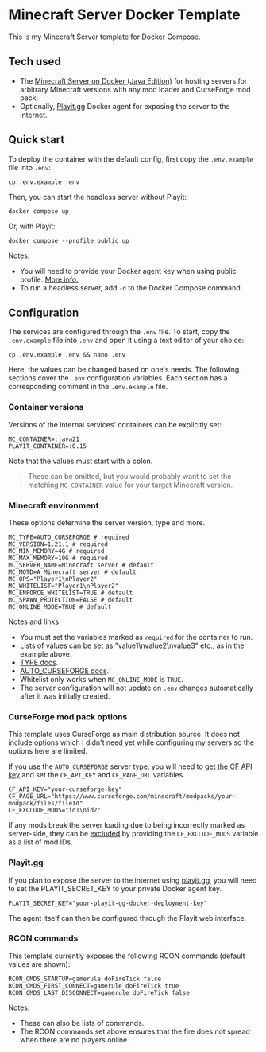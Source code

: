 # Minecraft Server Docker Template

This is my Minecraft Server template for Docker Compose.

## Tech used

- The [Minecraft Server on Docker (Java Edition)](https://docker-minecraft-server.readthedocs.io/en/latest/) for hosting
  servers for arbitrary Minecraft versions with any mod loader and CurseForge mod pack;
- Optionally, [Playit.gg](https://playit.gg/) Docker agent for exposing the server to the internet.

## Quick start

To deploy the container with the default config, first copy the `.env.example` file into `.env`:

```shell
cp .env.example .env
```

Then, you can start the headless server without Playit:

```shell
docker compose up
```

Or, with Playit:

```shell
docker compose --profile public up 
```

Notes:

- You will need to provide your Docker agent key when using public profile.
  [More info.](#playitgg)
- To run a headless server, add `-d` to the Docker Compose command.

## Configuration

The services are configured through the `.env` file.
To start, copy the `.env.example` file into `.env` and open it using a text editor of your choice:

```shell
cp .env.example .env && nano .env
```

Here, the values can be changed based on one's needs.
The following sections cover the `.env` configuration variables.
Each section has a corresponding comment in the `.env.example` file.

### Container versions

Versions of the internal services' containers can be explicitly set:

```env
MC_CONTAINER=:java21
PLAYIT_CONTAINER=:0.15
```

Note that the values must start with a colon.

> These can be omitted, but you would probably want to set the
> matching `MC_CONTAINER` value for your target Minecraft version.

### Minecraft environment

These options determine the server version, type and more.

```env
MC_TYPE=AUTO_CURSEFORGE # required
MC_VERSION=1.21.1 # required
MC_MIN_MEMORY=4G # required
MC_MAX_MEMORY=10G # required
MC_SERVER_NAME=Minecraft server # default
MC_MOTD=A Minecraft server # default
MC_OPS="Player1\nPlayer2"
MC_WHITELIST="Player1\nPlayer2"
MC_ENFORCE_WHITELIST=TRUE # default
MC_SPAWN_PROTECTION=FALSE # default
MC_ONLINE_MODE=TRUE # default
```

Notes and links:

* You must set the variables marked as `required` for the container to run.
* Lists of values can be set as "value1\nvalue2\nvalue3" etc., as in the example above.
* [TYPE docs](https://docker-minecraft-server.readthedocs.io/en/latest/types-and-platforms/).
* [AUTO_CURSEFORGE docs](https://docker-minecraft-server.readthedocs.io/en/latest/types-and-platforms/mod-platforms/auto-curseforge/).
* Whitelist only works when `MC_ONLINE_MODE` is `TRUE`.
* The server configuration will not update on `.env` changes automatically after it was initially created.

### CurseForge mod pack options

This template uses CurseForge as main distribution source. It does not include options which
I didn't need yet while configuring my servers so the options here are limited.

If you use the `AUTO_CURSEFORGE` server type, you will need
to [get the CF API key](https://support.curseforge.com/en/support/solutions/articles/9000208346-about-the-curseforge-api-and-how-to-apply-for-a-key)
and set the `CF_API_KEY` and `CF_PAGE_URL` variables.

```env
CF_API_KEY="your-curseforge-key"
CF_PAGE_URL="https://www.curseforge.com/minecraft/modpacks/your-modpack/files/fileId"
CF_EXCLUDE_MODS="id1\nid2"
```

If any mods break the server loading due to being incorrectly marked as server-side,
they can
be [excluded](https://docker-minecraft-server.readthedocs.io/en/latest/types-and-platforms/mod-platforms/auto-curseforge/#exclude-client-mods)
by providing the `CF_EXCLUDE_MODS` variable as a list of mod IDs.

### Playit.gg

If you plan to expose the server to the internet using [playit.gg](https://playit.gg/),
you will need to set the PLAYIT_SECRET_KEY to your private Docker agent key.

```env
PLAYIT_SECRET_KEY="your-playit-gg-docker-deployment-key"
```

The agent itself can then be configured through the Playit web interface.

### RCON commands

This template currently exposes the following RCON commands (default values are shown):

```env
RCON_CMDS_STARTUP=gamerule doFireTick false
RCON_CMDS_FIRST_CONNECT=gamerule doFireTick true
RCON_CMDS_LAST_DISCONNECT=gamerule doFireTick false
```

Notes:

* These can also be lists of commands.
* The RCON commands set above ensures that the fire does not spread when there are no players online.
